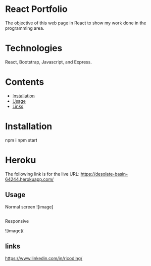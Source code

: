 # React Portfolio
The objective of this web page in React to show my work done in the programming area.

 # Technologies
 React, Bootstrap, Javascript, and Express.

 
 # Contents

- [Installation](#installation)
- [Usage](#usage)
- [Links](#links)


# Installation
npm i
npm start

# Heroku
The following link is for the live URL: https://desolate-basin-64244.herokuapp.com/


## Usage
Normal screen
![image]

##
Responsive

![image](



## links
https://www.linkedin.com/in/ricoding/




